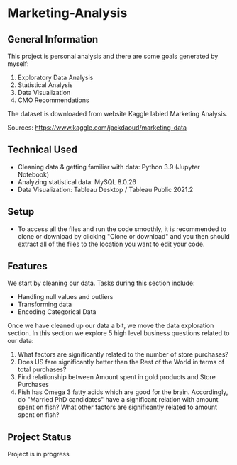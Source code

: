 # Marketing-Analysis

## General Information

This project is personal analysis and there are some goals generated by myself: 

1. Exploratory Data Analysis
2. Statistical Analysis
3. Data Visualization
4. CMO Recommendations

The dataset is downloaded from website Kaggle labled Marketing Analysis.

Sources: https://www.kaggle.com/jackdaoud/marketing-data

## Technical Used

- Cleaning data & getting familiar with data: Python 3.9 (Jupyter Notebook)
- Analyzing statistical data: MySQL 8.0.26
- Data Visualization: Tableau Desktop / Tableau Public 2021.2

## Setup 

- To access all the files and run the code smoothly, it is recommended to clone or download by clicking "Clone or download" and you then should extract all of the files to the location you want to edit your code.

## Features
We start by cleaning our data. Tasks during this section include:

- Handling null values and outliers
- Transforming data
- Encoding Categorical Data

Once we have cleaned up our data a bit, we move the data exploration section. In this section we explore 5 high level business questions related to our data:

1. What factors are significantly related to the number of store purchases?
2. Does US fare significantly better than the Rest of the World in terms of total purchases?
3. Find relationship between Amount spent in gold products and Store Purchases
4. Fish has Omega 3 fatty acids which are good for the brain. Accordingly, do "Married PhD candidates" have a significant relation with amount spent on fish? What other factors are significantly related to amount spent on fish?

## Project Status
Project is in progress

